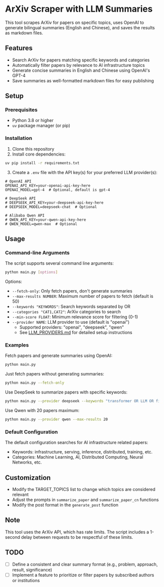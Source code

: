 # ArXiv Scraper with LLM Summaries

This tool scrapes ArXiv for papers on specific topics, uses OpenAI to generate bilingual summaries (English and Chinese), and saves the results as markdown files.

## Features

- Search ArXiv for papers matching specific keywords and categories
- Automatically filter papers by relevance to AI infrastructure topics
- Generate concise summaries in English and Chinese using OpenAI's GPT-4
- Save summaries as well-formatted markdown files for easy publishing

## Setup

### Prerequisites

- Python 3.8 or higher
- `uv` package manager (or pip)

### Installation

1. Clone this repository
2. Install core dependencies:

```bash
uv pip install -r requirements.txt
```

3. Create a `.env` file with the API key(s) for your preferred LLM provider(s):

```dotenv
# OpenAI API
OPENAI_API_KEY=your-openai-api-key-here
OPENAI_MODEL=gpt-4  # Optional, default is gpt-4

# DeepSeek API
# DEEPSEEK_API_KEY=your-deepseek-api-key-here
# DEEPSEEK_MODEL=deepseek-chat  # Optional

# Alibaba Qwen API
# QWEN_API_KEY=your-qwen-api-key-here
# QWEN_MODEL=qwen-max  # Optional
```

## Usage

### Command-line Arguments

The script supports several command line arguments:

```bash
python main.py [options]
```

Options:
- `--fetch-only`: Only fetch papers, don't generate summaries
- `--max-results NUMBER`: Maximum number of papers to fetch (default is 50)
- `--keywords "KEYWORDS"`: Search keywords separated by OR
- `--categories "CAT1,CAT2"`: ArXiv categories to search
- `--min-score FLOAT`: Minimum relevance score for filtering (0-1)
- `--provider NAME`: LLM provider to use (default is "openai")
  - Supported providers: "openai", "deepseek", "qwen"
  - See [LLM_PROVIDERS.md](LLM_PROVIDERS.md) for detailed setup instructions

### Examples

Fetch papers and generate summaries using OpenAI:
```bash
python main.py
```

Just fetch papers without generating summaries:
```bash
python main.py --fetch-only
```

Use DeepSeek to summarize papers with specific keywords:
```bash
python main.py --provider deepseek --keywords "transformer OR LLM OR fine-tuning" --categories "cs.LG,cs.CL"
```

Use Qwen with 20 papers maximum:
```bash
python main.py --provider qwen --max-results 20
```

### Default Configuration

The default configuration searches for AI infrastructure related papers:
- Keywords: infrastructure, serving, inference, distributed, training, etc.
- Categories: Machine Learning, AI, Distributed Computing, Neural Networks, etc.

## Customization

- Modify the TARGET_TOPICS list to change which topics are considered relevant
- Adjust the prompts in `summarize_paper` and `summarize_paper_cn` functions
- Modify the post format in the `generate_post` function

## Note

This tool uses the ArXiv API, which has rate limits. The script includes a 1-second delay between requests to be respectful of these limits.

## TODO

- [ ] Define a consistent and clear summary format (e.g., problem, approach, result, significance)
- [ ] Implement a feature to prioritize or filter papers by subscribed authors or institutions
